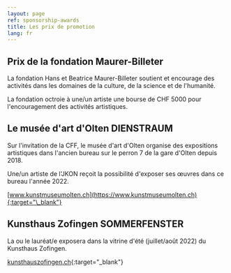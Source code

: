 ```yaml
---
layout: page
ref: sponsorship-awards
title: Les prix de promotion
lang: fr
---
```


## Prix de la fondation Maurer-Billeter

La fondation Hans et Beatrice Maurer-Billeter soutient et encourage des activités dans les domaines de la culture, de la science et de l'humanité.

La fondation octroie à une/un artiste une bourse de CHF 5000 pour l'encouragement des activités artistiques.

## Le musée d'art d'Olten DIENSTRAUM

Sur l'invitation de la CFF, le musée d'art d'Olten organise des expositions artistiques dans l'ancien bureau sur le perron 7 de la gare d'Olten depuis 2018.

Une/un artiste de l'JKON reçoit la possibilité d'exposer ses œuvres dans ce bureau l'année 2022.

[www.kunstmuseumolten.ch](https://www.kunstmuseumolten.ch){:target="\_blank"}

## Kunsthaus Zofingen SOMMERFENSTER

La ou le lauréat/e exposera dans la vitrine d'été (juillet/août 2022) du Kunsthaus Zofingen.

[kunsthauszofingen.ch](https://kunsthauszofingen.ch/){:target="\_blank"}
